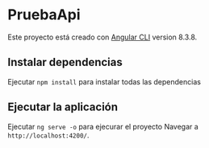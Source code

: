 # PruebaApi

Este proyecto está creado con [Angular CLI](https://github.com/angular/angular-cli) version 8.3.8.

## Instalar dependencias

Ejecutar `npm install` para instalar todas las dependencias



## Ejecutar la aplicación

Ejecutar `ng serve -o` para ejecurar el proyecto Navegar a `http://localhost:4200/`.


